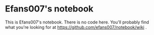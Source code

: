 # Efans007's notebook

This is Efans007's notebook. There is no code here. 
You'll probably find what you're looking for at https://github.com/efans007/notebook/wiki .
